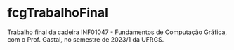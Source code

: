 # fcgTrabalhoFinal
Trabalho final da cadeira INF01047 - Fundamentos de Computação Gráfica, com o Prof. Gastal, no semestre de 2023/1 da UFRGS.
